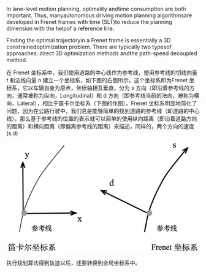 
In  lane-level  motion  planning,  optimality  andtime consumption are both important.
Thus, manyautonomous  driving  motion  planning  algorithmsare  developed  in  Frenet  frames  with  time  (SLT)to  reduce  the  planning  dimension  with  the  helpof  a  reference  line.


Finding  the  optimal  trajectoryin  a  Frenet  frame  is  essentially  a  3D  constrainedoptimization problem. There are typically two typesof approaches: direct 3D optimization methods andthe  path-speed  decoupled  method. 

在 Frenet 坐标系中，我们使用道路的中心线作为参考线，使用参考线的切线向量 t 和法线向量 n 建立一个坐标系，如下图的右图所示，这个坐标系即为Frenet 坐标系，它以车辆自身为原点，坐标轴相互垂直，分为 s 方向（即沿着参考线的方向，通常被称为纵向，Longitudinal）和 d 方向（即参考线当前的法向，被称为横向，Lateral），相比于笛卡尔坐标系（下图的作图），Frenet 坐标系明显地简化了问题，因为在公路行驶中，我们总是能够简单的找到道路的参考线（即道路的中心线），那么基于参考线的位置的表示就可以简单的使用纵向距离（即沿着道路方向的距离）和横向距离（即偏离参考线的距离）来描述，同样的，两个方向的速度(s,d)

![](pic/2021-05-30-22-52-25.png)





执行规划算法得到轨迹以后，还要转换到全局坐标系中。